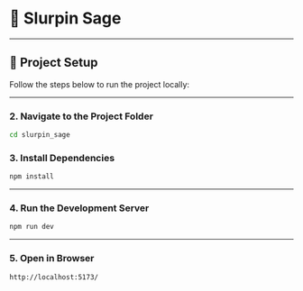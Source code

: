 # 🥢 Slurpin Sage
---

## 📁 Project Setup

Follow the steps below to run the project locally:

---

### 2. Navigate to the Project Folder

```bash
cd slurpin_sage
```
### 3. Install Dependencies
```bash
npm install

```
---
### 4. Run the Development Server
```bash
npm run dev

```
---
### 5. Open in Browser
```bash
http://localhost:5173/
```

